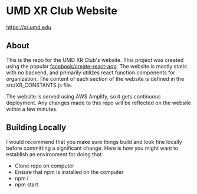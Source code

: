 # UMD XR Club Website

https://xr.umd.edu

## About

This is the repo for the UMD XR Club's website. This project was created using the popular [facebook/create-react-app](https://github.com/facebook/create-react-app). The website is mostly static with no backend, and primarily utilizes react function components for organization. The content of each section of the website is defined in the src/XR_CONSTANTS.js file.

The website is served using AWS Amplify, so it gets continuous deployment. Any changes made to this repo will be reflected on the website within a few minutes.

## Building Locally

I would recommend that you make sure things build and look fine locally before committing a significant change. Here is how you might want to establish an environment for doing that:
* Clone repo on computer
* Ensure that npm is installed on the computer
* npm i
* npm start
